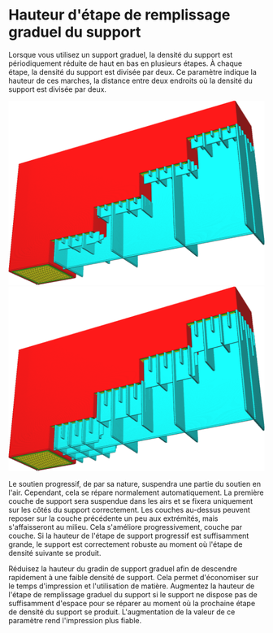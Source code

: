 Hauteur d'étape de remplissage graduel du support
====
Lorsque vous utilisez un support graduel, la densité du support est périodiquement réduite de haut en bas en plusieurs étapes. À chaque étape, la densité du support est divisée par deux. Ce paramètre indique la hauteur de ces marches, la distance entre deux endroits où la densité du support est divisée par deux.

![1mm de hauteur](../../../articles/images/gradual_support_infill_step_height_1mm.png)
![3mm de hauteur](../../../articles/images/gradual_support_infill_step_height_3mm.png)

Le soutien progressif, de par sa nature, suspendra une partie du soutien en l'air. Cependant, cela se répare normalement automatiquement. La première couche de support sera suspendue dans les airs et se fixera uniquement sur les côtés du support correctement. Les couches au-dessus peuvent reposer sur la couche précédente un peu aux extrémités, mais s'affaisseront au milieu. Cela s'améliore progressivement, couche par couche. Si la hauteur de l'étape de support progressif est suffisamment grande, le support est correctement robuste au moment où l'étape de densité suivante se produit.

Réduisez la hauteur du gradin de support graduel afin de descendre rapidement à une faible densité de support. Cela permet d'économiser sur le temps d'impression et l'utilisation de matière. Augmentez la hauteur de l'étape de remplissage graduel du support si le support ne dispose pas de suffisamment d'espace pour se réparer au moment où la prochaine étape de densité du support se produit. L'augmentation de la valeur de ce paramètre rend l'impression plus fiable.
